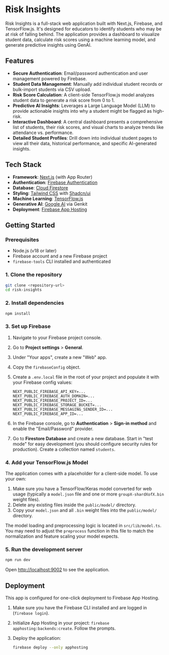 # Risk Insights

Risk Insights is a full-stack web application built with Next.js, Firebase, and TensorFlow.js. It's designed for educators to identify students who may be at risk of falling behind. The application provides a dashboard to visualize student data, calculate risk scores using a machine learning model, and generate predictive insights using GenAI.

## Features

- **Secure Authentication**: Email/password authentication and user management powered by Firebase.
- **Student Data Management**: Manually add individual student records or bulk-import students via CSV upload.
- **Risk Score Calculation**: A client-side TensorFlow.js model analyzes student data to generate a risk score from 0 to 1.
- **Predictive AI Insights**: Leverages a Large Language Model (LLM) to provide actionable insights into why a student might be flagged as high-risk.
- **Interactive Dashboard**: A central dashboard presents a comprehensive list of students, their risk scores, and visual charts to analyze trends like attendance vs. performance.
- **Detailed Student Profiles**: Drill down into individual student pages to view all their data, historical performance, and specific AI-generated insights.

## Tech Stack

- **Framework**: [Next.js](https://nextjs.org/) (with App Router)
- **Authentication**: [Firebase Authentication](https://firebase.google.com/docs/auth)
- **Database**: [Cloud Firestore](https://firebase.google.com/docs/firestore)
- **Styling**: [Tailwind CSS](https://tailwindcss.com/) with [Shadcn/ui](https://ui.shadcn.com/)
- **Machine Learning**: [TensorFlow.js](https://www.tensorflow.org/js)
- **Generative AI**: [Google AI](https://ai.google/) via Genkit
- **Deployment**: [Firebase App Hosting](https://firebase.google.com/docs/hosting)

## Getting Started

### Prerequisites

- Node.js (v18 or later)
- Firebase account and a new Firebase project
- `firebase-tools` CLI installed and authenticated

### 1. Clone the repository

```bash
git clone <repository-url>
cd risk-insights
```

### 2. Install dependencies

```bash
npm install
```

### 3. Set up Firebase

1.  Navigate to your Firebase project console.
2.  Go to **Project settings** > **General**.
3.  Under "Your apps", create a new "Web" app.
4.  Copy the `firebaseConfig` object.
5.  Create a `.env.local` file in the root of your project and populate it with your Firebase config values:

    ```.env.local
    NEXT_PUBLIC_FIREBASE_API_KEY=...
    NEXT_PUBLIC_FIREBASE_AUTH_DOMAIN=...
    NEXT_PUBLIC_FIREBASE_PROJECT_ID=...
    NEXT_PUBLIC_FIREBASE_STORAGE_BUCKET=...
    NEXT_PUBLIC_FIREBASE_MESSAGING_SENDER_ID=...
    NEXT_PUBLIC_FIREBASE_APP_ID=...
    ```

6.  In the Firebase console, go to **Authentication** > **Sign-in method** and enable the "Email/Password" provider.
7.  Go to **Firestore Database** and create a new database. Start in "test mode" for easy development (you should configure security rules for production). Create a collection named `students`.

### 4. Add your TensorFlow.js Model

The application comes with a placeholder for a client-side model. To use your own:

1.  Make sure you have a TensorFlow/Keras model converted for web usage (typically a `model.json` file and one or more `groupX-shardXofX.bin` weight files).
2.  Delete any existing files inside the `public/model/` directory.
3.  Copy your `model.json` and all `.bin` weight files into the `public/model/` directory.

The model loading and preprocessing logic is located in `src/lib/model.ts`. You may need to adjust the `preprocess` function in this file to match the normalization and feature scaling your model expects.

### 5. Run the development server

```bash
npm run dev
```

Open [http://localhost:9002](http://localhost:9002) to see the application.

## Deployment

This app is configured for one-click deployment to Firebase App Hosting.

1.  Make sure you have the Firebase CLI installed and are logged in (`firebase login`).
2.  Initialize App Hosting in your project: `firebase apphosting:backends:create`. Follow the prompts.
3.  Deploy the application:

    ```bash
    firebase deploy --only apphosting
    ```
